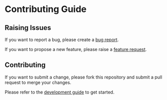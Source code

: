 # Contributing Guide

## Raising Issues

If you want to report a bug, please create a [bug report](https://github.com/sky-uk/kfp-operator/issues/new?template=bug_report.md).

If you want to propose a new feature, please raise a [feature request](https://github.com/sky-uk/kfp-operator/issues/new?template=feature_request.md).

## Contributing

If you want to submit a change, please fork this repository and submit a pull request to merge your changes.

Please refer to the [development guide](DEVELOPMENT.md) to get started.
